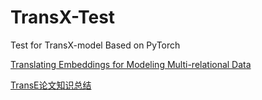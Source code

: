 # TransX-Test
Test for TransX-model Based on PyTorch

[Translating Embeddings for Modeling Multi-relational Data](https://papers.nips.cc/paper/5071-translating-embeddings-for-modeling-multi-relational-data.pdf)

[TransE论文知识总结](http://nathanliuyolo.com/2017/12/09/TransE论文知识总结/)

